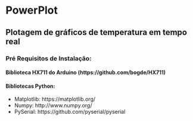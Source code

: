 # <h1> PowerPlot </h1>
<h2> Plotagem de gráficos de temperatura em tempo real </h2>

<h3> Pré Requisitos de Instalação: </h3> 

<h4> Biblioteca HX711 do Arduino (https://github.com/bogde/HX711) </h4>
<h4> Bibliotecas Python: </h4>
<ul> 
	<li>  Matplotlib: https://matplotlib.org/ </li>
	<li>  Numpy: http://www.numpy.org/ </li>
	<li>  PySerial: https://github.com/pyserial/pyserial </li>
</ul>

